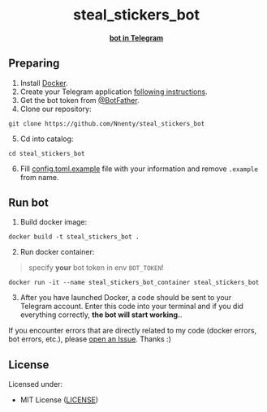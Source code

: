 <h1 align="center">steal_stickers_bot</h1>
<div align="center">
<h4><a href="https://t.me/steal_stickers_bot">bot in Telegram</a>
</div>

<h2>Preparing</h2>

1. Install [Docker](https://docs.docker.com/get-docker/).
2. Create your Telegram application [following instructions](https://core.telegram.org/api/obtaining_api_id).
3. Get the bot token from [@BotFather](https://t.me/BotFather).
4. Clone our repository:
```
git clone https://github.com/Nnenty/steal_stickers_bot
```
5. Cd into catalog:
```
cd steal_stickers_bot
```
6. Fill [config.toml.example](./config.toml.example) file with your information and remove `.example` from name.

<h2>Run bot</h2>


1. Build docker image:
```
docker build -t steal_stickers_bot .
```
2. Run docker container:
> specify <b>your</b> bot token in env `BOT_TOKEN`!
```
docker run -it --name steal_stickers_bot_container steal_stickers_bot
```
3. After you have launched Docker, a code should be sent to your Telegram account. Enter this code into your terminal and if you did everything correctly, <strong>the bot will start working.</strong>.

If you encounter errors that are directly related to my code (docker errors, bot errors, etc.), please [open an Issue](https://github.com/Nnenty/steal_stickers_bot/issues/new). Thanks :)


<h2>License</h2>

Licensed under:
- MIT License ([LICENSE](./LICENSE))